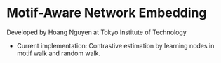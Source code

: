 # Motif-Aware Network Embedding

Developed by Hoang Nguyen at Tokyo Institute of Technology

- Current implementation: Contrastive estimation by learning nodes in motif walk and random walk.
